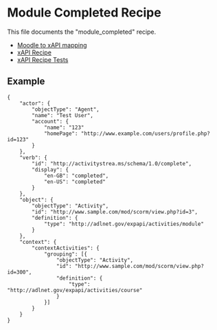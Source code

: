 # Module Completed Recipe
This file documents the "module_completed" recipe.

- [Moodle to xAPI mapping](../../classes/xapi/service.php#L9)
- [xAPI Recipe](../../classes/xapi/recipes/module_completed.php)
- [xAPI Recipe Tests](../../Tests/Xapi/Recipes/ModuleCompletedTest.php)

## Example
```
{
    "actor": {
        "objectType": "Agent",
        "name": "Test User",
        "account": {
            "name": "123"
            "homePage": "http://www.example.com/users/profile.php?id=123"
        }
    },
    "verb": {
        "id": "http://activitystrea.ms/schema/1.0/complete",
        "display": {
            "en-GB": "completed",
            "en-US": "completed"
        }
    },
    "object": {
        "objectType": "Activity",
        "id": "http://www.sample.com/mod/scorm/view.php?id=3",
        "definition": {
            "type": "http://adlnet.gov/expapi/activities/module"
        }
    },
    "context": {
        "contextActivities": {
            "grouping": [{
                "objectType": "Activity",
                "id": "http://www.sample.com/mod/scorm/view.php?id=300",
                "definition": {
                    "type": "http://adlnet.gov/expapi/activities/course"
                }
            }]
        }
    }
}
```
